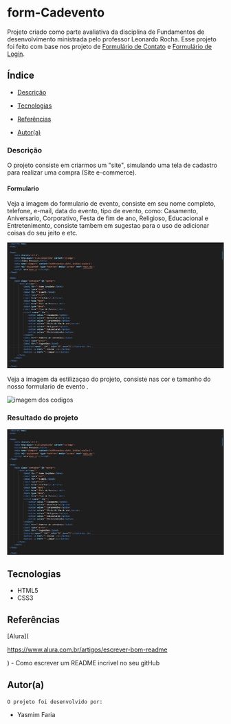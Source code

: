 # form-Cadevento
Projeto criado como parte avaliativa da disciplina de Fundamentos de desenvolvimento ministrada pelo professor Leonardo Rocha.
Esse projeto foi feito com base nos projeto de [Formulário de Contato](https://github.com/yasmim0517/form-contato) e [Formulário de Login](https://github.com/yasmim0517/projeto-login).

## Índice

* [Descrição](#descrição)

* [Tecnologias](#tecnologias)

* [Referências](#referências)

* [Autor(a)](#autora)

### Descrição
O projeto consiste em criarmos um "site", simulando uma tela de cadastro para realizar uma compra
(Site e-commerce).
 
#### Formulario

Veja a imagem do formulario de evento, consiste em seu nome completo, telefone, e-mail, data do evento, tipo de evento, como: Casamento, Aniversario, Corporativo, Festa de fim de ano, Religioso, Educacional e Entretenimento, consiste tambem em sugestao para o uso de adicionar coisas do seu jeito e etc.

![ imagem dos codigos](img/index.PNG)

Veja a imagem da estilizaçao do projeto, consiste nas cor e tamanho do nosso formulario de evento .

![ imagem dos codigos](img/Capturar.PNG)

### Resultado do projeto

![ Resultado final do projeto](img/index.PNG)

## Tecnologias

* HTML5
* CSS3


## Referências

 [Alura](

https://www.alura.com.br/artigos/escrever-bom-readme

) - Como escrever um README incrivel no seu gitHub  

## Autor(a)

`O projeto foi desenvolvido por:`

* Yasmim Faria
